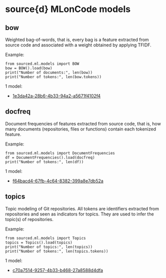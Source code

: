 source{d} MLonCode models
=========================

## bow
Weighted bag-of-words, that is, every bag is a feature extracted from source code and associated with a weight obtained by applying TFIDF.

Example:

```
from sourced.ml.models import BOW
bow = BOW().load(bow)
print("Number of documents:", len(bow))
print("Number of tokens:", len(bow.tokens))
```

1 model:

* <default> [1e3da42a-28b6-4b33-94a2-a5671f4102f4](/bow/1e3da42a-28b6-4b33-94a2-a5671f4102f4.md)

## docfreq
Document frequencies of features extracted from source code, that is, how many documents (repositories, files or functions) contain each tokenized feature.

Example:

```
from sourced.ml.models import DocumentFrequencies
df = DocumentFrequencies().load(docfreq)
print("Number of tokens:", len(df))
```

1 model:

* <default> [f64bacd4-67fb-4c64-8382-399a8e7db52a](/docfreq/f64bacd4-67fb-4c64-8382-399a8e7db52a.md)

## topics
Topic modeling of Git repositories. All tokens are identifiers extracted from repositories and seen as indicators for topics. They are used to infer the topic(s) of repositories.

Example:

```
from sourced.ml.models import Topics
topics = Topics().load(topics)
print("Number of topics:", len(topics))
print("Number of tokens:", len(topics.tokens))
```

1 model:

* <default> [c70a7514-9257-4b33-b468-27a8588d4dfa](/topics/c70a7514-9257-4b33-b468-27a8588d4dfa.md)
